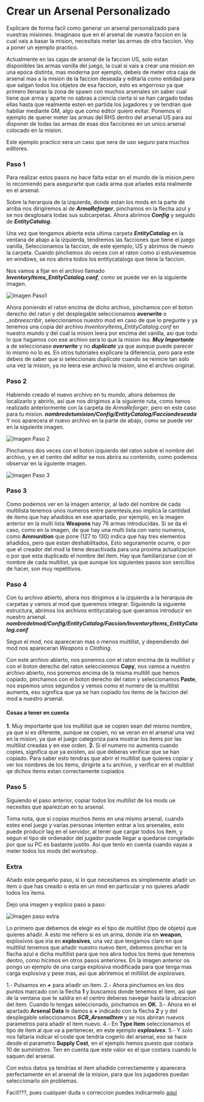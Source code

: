 # Crear un Arsenal Personalizado

Explicare de forma facil como generar un arsenal personalizado para vuestras misiones.
Imaginaos que en el arsenal de vuestra faccion en la cual vais a basar la mision, necesitais meter las armas de otra faccion. Voy a poner un ejemplo practico.

Actualmente en las cajas de arsenal de la faccion US, solo estan disponibles las armas vanilla del juego, la cual si vais a crear una mision en una epoca distinta, mas moderna por ejemplo, debeis de meter otra caja de arsenal mas a la mision de la faccion deseada y editarla como entidad para que salgan todos los objetos de esa faccion, esto es engorroso ya que primero llenaras la zona de spawn con muchos arsenales sin saber cual tiene que arma y aparte no sabras a ciencia cierta si se han cargado todas ellas hasta que realmente esten en partida los jugadores y se tendran que habiliar mediante GM, algo que como editor quiero evitar.
Ponemos el ejemplo de querer meter las armas del RHS dentro del arsenal US para asi disponer de todas las armas de esas dos facciones en un unico arsenal colocado en la mision.

Este ejemplo practico sera un caso que sera de uso seguro para muchos editores.

### Paso 1
Para realizar estos pasos no hace falta estar en el mundo de la mision,pero lo recomiendo para asegurarte que cada arma que añades esta realmente en el arsenal.

Sobre la herarquia de la izquierda, donde estan los mods en la parte de arriba nos dirigiremos al de ***ArmaReforger***, pinchamos en la flecha azul y se nos desglosara todas sus subcarpetas.
Ahora abrimos ***Config*** y seguido de ***EntityCatalog***.

Una vez que tengamos abierta esta ultima carpeta ***EntityCatalog*** en la ventana de abajo a la izquierda, tendremos las facciones que tiene el juego vanilla, Seleccionamos la faccion, de este ejemplo, US y abrimos de nuevo la carpeta. Cuando pinchemos do veces con el raton como si estuviesemos en windows, se nos abrira todos los entitycatalogs que tiene la faccion.

Nos vamos a fijar en el archivo llamado ***InventoryItems_EntityCatalog.conf***, como se puede ver en la siguiente imagen.

![Imagen Paso1](https://i.imgur.com/0mTqk8G.jpeg)

Ahora poniendo el raton encima de dicho archivo, pinchamos con el boton derecho del raton y del desplegable seleccionamos __overwrite__ o __sobreescribir_, seleccionamos nuestro mod en caso de que lo pregunte y ya tenemos una copia del archivo _InventoryItems_EntityCatalog.conf_ en nuestro mundo y del cual la mision leera por encima del vanilla, asi que todo lo que hagamos con ese archivo sera lo que la mision lea.
___Muy Importante___ a de seleccionase ___overwrite___ y no ___duplicate___ ya que aunque puede parecer lo mismo no lo es. En otros tutoriales explicare la diferencia, pero para este debeis de saber que si seleccionais _duplicate_ cuando se reinicie tan solo una vez la mision, ya no leera ese archivo la mision, sino el archivo original.

### Paso 2

Habiendo creado el nuevo archivo en tu mundo, ahora debemos de localizarlo y abrirlo, asi que nos dirigimos a la siguiente ruta, como henos realizado anteriormente con la carpeta de _ArmaReforger_, pero en este caso para tu mision.
___nombredetumision/Config/EntityCatalog/Facciondeseada___
Y nos aparecera el nuevo archivo en la parte de abajo, como se puede ver en la siguiente imagen.

![Imagen Paso 2](https://i.imgur.com/8sOtRx4.jpeg)

Pinchamos dos veces con el boton izquierdo del raton sobre el nombre del archivo, y en el centro del editor se nos abrira su contenido, como podemos observar en la iiguiente imagen.

![Imagen Paso 3](https://i.imgur.com/kWG2fYZ.jpeg)

### Paso 3

Como podemos ver en la imagen anterior, al lado del nombre de cada multilista tenemos unos numeros entre parentesis,eso implica la cantidad de items que hay añadidos en ese apartado, por ejemplo, en la imagen anterior en la multi lista __Weapons__ hay 76 armas introducidas. Si se da el caso, como en la imagen, de que hay una multi lista con vario numeros, como __Ammunition__ que pone (127 to 130) indica que hay tres elementos añadidos, pero que estan deshabilitados, Esto seguramente ocurre, o por que el creador del mod la tiene desactivada para una proxima actualizacion o por que esta duplicado el nombre del item.
Hay que familiarizarse con el nombre de cada multilist, ya que aunque los siguientes pasos son sencillos de hacer, son muy repetitivos.

### Paso 4

Con tu archivo abierto, ahora nos dirigimos a la izquierda a la herarquia de carpetas y vamos al mod que queremos integrar. Siguiendo la siguiente estructura, abrimos los archivos entitycatalog que queramos introducir en nuestro arsenal.
___nombredelmod/Config/EntityCatalog/Faccion/InventoryItems_EntityCatalog.conf___

Segun el mod, nos apareceran mas o menos multilist, y dependiendo del mod nos apareceran _Weapons_ o _Clothing_.

Con este archivo abierto, nos ponemos con el raton encima de la multilist y con el boton derecho del raton seleccionmos __Copy__, nos vamos a nuestro archivo abierto, nos ponemos encima de la misma multilit que hemos copiado, pinchamos con el boton derecho del raton y seleccionamos __Paste__, nos espemos unos segundos y vemos como el numero de la multilist aumenta, eso significa que ya se han copiado los items de la faccion del mod a nuestro arsenal.
#### Cosas a tener en cuenta
__1.__ Muy importante que los multilist que se copien sean del mismo nombre, ya que si es diferente, aunque se copien, no se veran en el arsenal una vez en la mision, ya que el juego categoriza para mostrar los items por las multilist creadas y en ese orden.
__2.__ Si el numero no aumenta cuando copies, significa que ya existen, asi que deberas verificar que se han copiado. Para saber esto tendras que abrir el multilist que quieres copiar y ver los nombres de los items, dirigirte a tu archivo, y verificar en el multilist qe dichos items estan correctamente copiados.

### Paso 5

Siguiendo el paso anterior, copiar todos los multilist de los mods ue necesites que aparezcan en tu arsenal.

Toma nota, que si copias muchos items en una mismo arsenal, cuando estes enel juego y varias personas intenten entrar a los arsenales, esto puede producir lag en el servidor, al tener que cargar todos los item, y segun el tipo de ordenador del jugador puede llegar a quedarse congelado por que su PC es bastante justito.
Asi que tenlo en cuenta cuando vayas a meter todos los mods del workshop.


### Extra

Añado este pequeño paso, si lo que necesitamos es simplemente añadir un item o que has creado o esta en un mod en particular y no quieres añadir todos los items.

Dejo una imagen y explico paso a paso:

![Imagen paso extra](https://i.imgur.com/vYyWM6x_d.jpeg)

Lo primero que debemos de elegir es el tipo de multilist (tipo de objeto) que quieres añadir. A esto me refiero si es un arma, donde iria en __weapon__, explosivos que iria en __explosives__, una vez que tengamos claro en que multilist tenemos que añadir nuestro nuevo item, debemos pinchar en la flacha azul e dicha multilist para que nos abra todos los items que tenemos dentro, como hicimos en otros pasos anteriores.
En la imagen anterior os pongo un ejemplo de una carga explosiva modificada para que tenga mas carga explosiva y pese mas, asi que abriremos el miltilist de _explosives_.

1.- Pulsamos en __+__ para añadir un item.
2.- Ahora pinchamos en los dos puntos marcado con la flecha __1__ y buscamos donde tenemos el item, asi que de la ventana que te saldra en el centro deberas navegar hasta la ubicacion del item. Cuando lo tengas seleccionado, pinchamos en __OK__.
3.- Ahora en el apartado __Arsenal Data__ le damos a __+__ indicado con la flecha __2__ y y del desplegable seleccionamos ___SCR_ArsenalItem___ y se nos abriran nuevos parametros para añadir el item nuevo.
4.- En __Type Item__ seleccionamos el tipo de item al que va a pertenecer, en este ejemplo ___explosives___.
5.- Y solo nos faltaria indicar el coste que tendria cogerlo del arsenal, eso se hace desde el parametro __Supply Cost__, en el ejemplo hemos puesto que costara 10 de suministros.
Ten en cuenta que este valor es el que costara cuando lo saquen del arsenal.

Con estos datos ya tendrias el item añadido correctamente y aparecera perfectamente en el arsenal de la mision, para que los jugadores puedan seleccionarlo sin problemas.

Facil!!??, pues cualquier duda o correccion puedes indicarmelo [aqui](/Bhelma/Tutoriales-Edicion-Arma-Reforger/issues)

